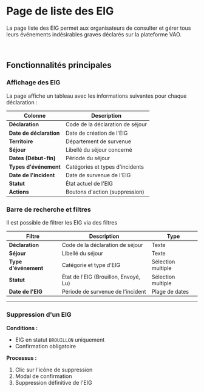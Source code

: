 # Page de liste des EIG

La page liste des EIG permet aux organisateurs de consulter et gérer tous leurs événements indésirables graves déclarés sur la plateforme VAO.

<figure><img src="../../.gitbook/assets/Capture d’écran 2025-07-09 à 13.26.20.png" alt=""><figcaption></figcaption></figure>

## Fonctionnalités principales

### Affichage des EIG

La page affiche un tableau avec les informations suivantes pour chaque déclaration :

| Colonne                 | Description                      |
| ----------------------- | -------------------------------- |
| **Déclaration**         | Code de la déclaration de séjour |
| **Date de déclaration** | Date de création de l'EIG        |
| **Territoire**          | Département de survenue          |
| **Séjour**              | Libellé du séjour concerné       |
| **Dates (Début-fin)**   | Période du séjour                |
| **Types d'événement**   | Catégories et types d'incidents  |
| **Date de l'incident**  | Date de survenue de l'EIG        |
| **Statut**              | État actuel de l'EIG             |
| **Actions**             | Boutons d'action (suppression)   |

### Barre de recherche et filtres

Il est possible de filtrer les EIG via des filtres

| Filtre               | Description                           | Type               |
| -------------------- | ------------------------------------- | ------------------ |
| **Déclaration**      | Code de la déclaration de séjour      | Texte              |
| **Séjour**           | Libellé du séjour                     | Texte              |
| **Type d'événement** | Catégorie et type d'EIG               | Sélection multiple |
| **Statut**           | État de l'EIG (Brouillon, Envoyé, Lu) | Sélection multiple |
| **Date de l'EIG**    | Période de survenue de l'incident     | Plage de dates     |

***

### **Suppression d'un EIG**

**Conditions :**

* EIG en statut `BROUILLON` uniquement
* Confirmation obligatoire

**Processus :**

1. Clic sur l'icône de suppression
2. Modal de confirmation
3. Suppression définitive de l'EIG

